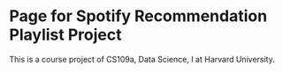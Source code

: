 # Page for Spotify Recommendation Playlist Project

This is a course project of CS109a, Data Science, I at Harvard University.
